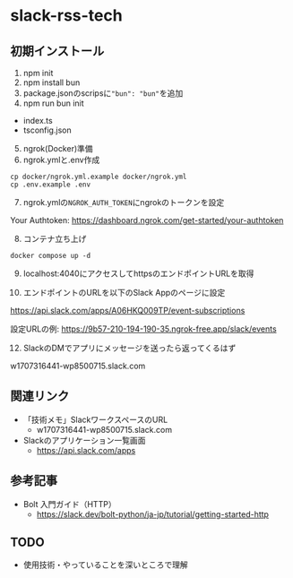 # slack-rss-tech

## 初期インストール

1. npm init
2. npm install bun
3. package.jsonのscripsに`"bun": "bun"`を追加
4. npm run bun init
- index.ts
- tsconfig.json
5. ngrok(Docker)準備
6. ngrok.ymlと.env作成
```shell
cp docker/ngrok.yml.example docker/ngrok.yml
cp .env.example .env
```
7. ngrok.ymlの`NGROK_AUTH_TOKEN`にngrokのトークンを設定

Your Authtoken: https://dashboard.ngrok.com/get-started/your-authtoken

8. コンテナ立ち上げ

`docker compose up -d`

9. localhost:4040にアクセスしてhttpsのエンドポイントURLを取得

10. エンドポイントのURLを以下のSlack Appのページに設定

https://api.slack.com/apps/A06HKQ009TP/event-subscriptions

設定URLの例: https://9b57-210-194-190-35.ngrok-free.app/slack/events

12. SlackのDMでアプリにメッセージを送ったら返ってくるはず

w1707316441-wp8500715.slack.com

## 関連リンク

- 「技術メモ」SlackワークスペースのURL
    - w1707316441-wp8500715.slack.com
- Slackのアプリケーション一覧画面
    - https://api.slack.com/apps

## 参考記事

- Bolt 入門ガイド（HTTP）
    - https://slack.dev/bolt-python/ja-jp/tutorial/getting-started-http

## TODO

- 使用技術・やっていることを深いところで理解
